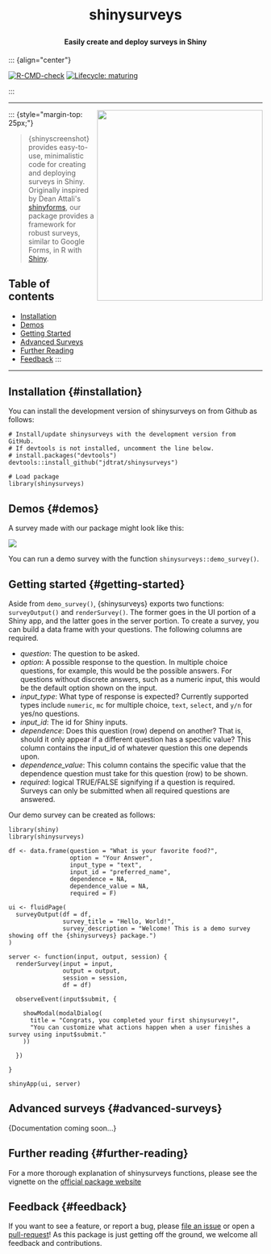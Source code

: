 <h1 align="center">

shinysurveys

</h1>

<h4 align="center">

Easily create and deploy surveys in Shiny

</h4>

::: {align="center"}
<!-- badges: start -->

[![R-CMD-check](https://github.com/jdtrat/shinysurveys/workflows/R-CMD-check/badge.svg)](https://github.com/jdtrat/shinysurveys/actions) [![Lifecycle: maturing](https://img.shields.io/badge/lifecycle-maturing-blue.svg)](https://www.tidyverse.org/lifecycle/#maturing)

<!-- badges: end -->
:::

------------------------------------------------------------------------

<img src="https://jdtrat.com/packages/shinysurveys/hex/shinysurveys_hex-final.png" width="328" height="378" style="float: right;"/>

::: {style="margin-top: 25px;"}
> {shinyscreenshot} provides easy-to-use, minimalistic code for creating and deploying surveys in Shiny. Originally inspired by Dean Attali's [shinyforms](https://github.com/daattali/shinyforms), our package provides a framework for robust surveys, similar to Google Forms, in R with [Shiny](http://github.com/rstudio/shiny/).

## Table of contents

-   [Installation](#installation)
-   [Demos](#demos)
-   [Getting Started](#getting-started)
-   [Advanced Surveys](#advanced-surveys)
-   [Further Reading](#further-reading)
-   [Feedback](#feedback)
:::

------------------------------------------------------------------------

## Installation {#installation}

You can install the development version of shinysurveys on from Github as follows:

``` {.r}
# Install/update shinysurveys with the development version from GitHub. 
# If devtools is not installed, uncomment the line below.
# install.packages("devtools")
devtools::install_github("jdtrat/shinysurveys")

# Load package
library(shinysurveys)
```

## Demos {#demos}

A survey made with our package might look like this:

![](https://www.jdtrat.com/packages/shinysurveys/resources/shinysurveys-final-demo.gif)

You can run a demo survey with the function `shinysurveys::demo_survey()`.

## Getting started {#getting-started}

Aside from `demo_survey()`, {shinysurveys} exports two functions: `surveyOutput()` and `renderSurvey()`. The former goes in the UI portion of a Shiny app, and the latter goes in the server portion. To create a survey, you can build a data frame with your questions. The following columns are required.

-   *question*: The question to be asked.
-   *option*: A possible response to the question. In multiple choice questions, for example, this would be the possible answers. For questions without discrete answers, such as a numeric input, this would be the default option shown on the input.
-   *input\_type*: What type of response is expected? Currently supported types include `numeric`, `mc` for multiple choice, `text`, `select`, and `y/n` for yes/no questions.
-   *input\_id*: The id for Shiny inputs.
-   *dependence*: Does this question (row) depend on another? That is, should it only appear if a different question has a specific value? This column contains the input\_id of whatever question this one depends upon.
-   *dependence\_value*: This column contains the specific value that the dependence question must take for this question (row) to be shown.
-   *required*: logical TRUE/FALSE signifying if a question is required. Surveys can only be submitted when all required questions are answered.

Our demo survey can be created as follows:

``` {.r}
library(shiny)
library(shinysurveys)

df <- data.frame(question = "What is your favorite food?",
                 option = "Your Answer",
                 input_type = "text",
                 input_id = "preferred_name",
                 dependence = NA,
                 dependence_value = NA,
                 required = F)

ui <- fluidPage(
  surveyOutput(df = df,
               survey_title = "Hello, World!",
               survey_description = "Welcome! This is a demo survey showing off the {shinysurveys} package.")
)

server <- function(input, output, session) {
  renderSurvey(input = input,
               output = output,
               session = session,
               df = df)
  
  observeEvent(input$submit, {
    
    showModal(modalDialog(
      title = "Congrats, you completed your first shinysurvey!",
      "You can customize what actions happen when a user finishes a survey using input$submit."
    ))
    
  })
  
}

shinyApp(ui, server)
```

## Advanced surveys {#advanced-surveys}

{Documentation coming soon...}

## Further reading {#further-reading}

For a more thorough explanation of shinysurveys functions, please see the vignette on the [official package website](https://jdtrat.com/packages/shinysurveys/)

## Feedback {#feedback}

If you want to see a feature, or report a bug, please [file an issue](https://github.com/jdtrat/shinysurveys/issues) or open a [pull-request](https://github.com/jdtrat/shinysurveys/pulls)! As this package is just getting off the ground, we welcome all feedback and contributions.
